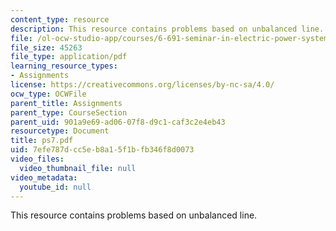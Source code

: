 ```yaml
---
content_type: resource
description: This resource contains problems based on unbalanced line.
file: /ol-ocw-studio-app/courses/6-691-seminar-in-electric-power-systems-spring-2006/7efe787dcc5eb8a15f1bfb346f8d0073_ps7.pdf
file_size: 45263
file_type: application/pdf
learning_resource_types:
- Assignments
license: https://creativecommons.org/licenses/by-nc-sa/4.0/
ocw_type: OCWFile
parent_title: Assignments
parent_type: CourseSection
parent_uid: 901a9e69-ad06-07f8-d9c1-caf3c2e4eb43
resourcetype: Document
title: ps7.pdf
uid: 7efe787d-cc5e-b8a1-5f1b-fb346f8d0073
video_files:
  video_thumbnail_file: null
video_metadata:
  youtube_id: null
---
```

This resource contains problems based on unbalanced line.
